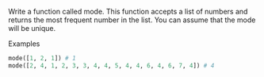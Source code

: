 Write a function called mode. This function accepts a list of numbers and returns the most frequent number in the list. You can assume that the mode will be unique.

Examples

```py
mode([1, 2, 1]) # 1
mode([2, 4, 1, 2, 3, 3, 4, 4, 5, 4, 4, 6, 4, 6, 7, 4]) # 4
```
